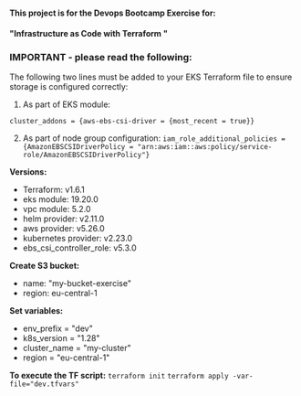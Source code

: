 #### This project is for the Devops Bootcamp Exercise for:
#### "Infrastructure as Code with Terraform " 

### IMPORTANT - please read the following:

The following two lines must be added to your EKS Terraform file to ensure storage is configured correctly:

1. As part of EKS module:

`cluster_addons = {aws-ebs-csi-driver = {most_recent = true}}`

2. As part of node group configuration:
`iam_role_additional_policies = {AmazonEBSCSIDriverPolicy = "arn:aws:iam::aws:policy/service-role/AmazonEBSCSIDriverPolicy"}` 

**Versions:**
- Terraform: v1.6.1
- eks module: 19.20.0
- vpc module: 5.2.0
- helm provider: v2.11.0 
- aws provider: v5.26.0
- kubernetes provider: v2.23.0
- ebs_csi_controller_role: v5.3.0

**Create S3 bucket:** 
- name: "my-bucket-exercise"
- region: eu-central-1

**Set variables:**
- env_prefix = "dev"
- k8s_version = "1.28"
- cluster_name = "my-cluster"
- region = "eu-central-1"

**To execute the TF script:**
    `terraform init`
    `terraform apply -var-file="dev.tfvars"`